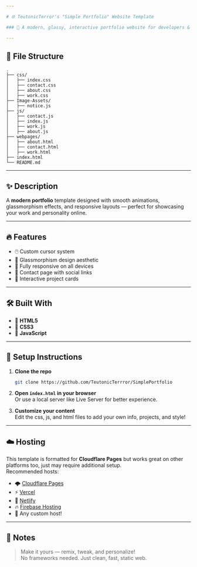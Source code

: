 ```yaml
---

# 🌐 TeutonicTerror's "Simple Portfolio" Website Template

### 🚀 A modern, glassy, interactive portfolio website for developers & creatives.

---
```


## 📁 File Structure

```
.
├── css/
│   ├── index.css
│   ├── contact.css
│   ├── about.css
│   ├── work.css
├── Image-Assets/
│   ├── notice.js
├── js/
│   ├── contact.js
│   ├── index.js
│   ├── work.js
│   ├── about.js
├── webpages/
│   ├── about.html
│   ├── contact.html
│   ├── work.html
├── index.html
└── README.md
```

---

## ✨ Description

A **modern portfolio** template designed with smooth animations, glassmorphism effects, and responsive layouts — perfect for showcasing your work and personality online.

---

## 🔥 Features

- 🖱️ Custom cursor system  
- 🧊 Glassmorphism design aesthetic  
- 📱 Fully responsive on all devices  
- 📇 Contact page with social links  
- 🧩 Interactive project cards  

---

## 🛠️ Built With

- 🧱 **HTML5**
- 🎨 **CSS3**
- 🧠 **JavaScript**

---

## 🧰 Setup Instructions

1. **Clone the repo**  
   ```bash
   git clone https://github.com/TeutonicTerrror/SimplePortfolio
   ```

2. **Open `index.html` in your browser**  
   Or use a local server like Live Server for better experience.

3. **Customize your content**  
   Edit the css, js, and html files to add your own info, projects, and style!

---

## ☁️ Hosting

This template is formatted for **Cloudflare Pages** but works great on other platforms too, just may require additional setup.  
Recommended hosts:

- 🌩️ [Cloudflare Pages](https://pages.cloudflare.com/)
- ⚡ [Vercel](https://vercel.com/)
- 🌱 [Netlify](https://www.netlify.com/)
- 🔥 [Firebase Hosting](https://firebase.google.com/products/hosting)
- 🔧 Any custom host!

---

## 📌 Notes

> Make it yours — remix, tweak, and personalize!  
> No frameworks needed. Just clean, fast, static web.